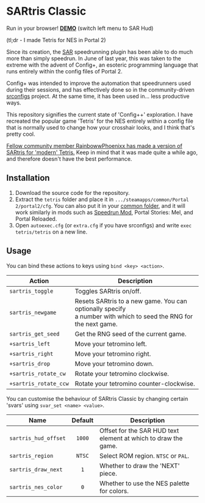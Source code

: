 
# SARtris Classic

Run in your browser! **[DEMO](https://thisamj.github.io/sourcerun?example=sartris%20classic)** (switch left menu to SAR Hud)

(tl;dr - I made Tetris for NES in Portal 2)

Since its creation, the [SAR](https://sar.portal2.sr) speedrunning plugin has been able to
do much more than simply speedrun. In June of last year, this was
taken to the extreme with the advent of Config+, an esoteric
programming language that runs entirely within the config
files of Portal 2.

Config+ was intended to improve the automation that
speedrunners used during their sessions, and has effectively done
so in the community-driven [srconfigs](https://s.portal2.sr/srconfigs) project. At the same time,
it has been used in... less productive ways.

This repository signifies the current state of 'Config++' exploration.
I have recreated the popular game 'Tetris' for the NES entirely within
a config file that is normally used to change how your crosshair looks,
and I think that's pretty cool.

[Fellow community member RainbowwPhoenixx has made a version of SARtris
for 'modern' Tetris.](https://github.com/RainbowwPhoenixx/SARtris)
Keep in mind that it was made quite a while ago, and therefore doesn't
have the best performance.

## Installation

1. Download the source code for the repository.
2. Extract the `tetris` folder and place it in `.../steamapps/common/Portal 2/portal2/cfg`.
   You can also put it in your [common folder](https://www.youtube.com/watch?v=FmJ1OcKc7Ag), and
   it will work similarly in mods such as [Speedrun Mod](https://github.com/p2sr/Portal2SpeedrunMod/releases),
   Portal Stories: Mel, and Portal Reloaded.
3. Open `autoexec.cfg` (or `extra.cfg` if you have srconfigs)
   and write `exec tetris/tetris` on a new line.

## Usage

You can bind these actions to keys using `bind <key> <action>`.

|        Action         | Description
| --------------------- | -----------
| `sartris_toggle`      | Toggles SARtris on/off.
| `sartris_newgame`     | Resets SARtris to a new game. You can optionally specify<br/>a number with which to seed the RNG for the next game.
| `sartris_get_seed`    | Get the RNG seed of the current game.
| `+sartris_left`       | Move your tetromino left.
| `+sartris_right`      | Move your tetromino right.
| `+sartris_drop`       | Move your tetromino down.
| `+sartris_rotate_cw`  | Rotate your tetromino clockwise.
| `+sartris_rotate_ccw` | Rotate your tetromino counter-clockwise.

You can customise the behaviour of SARtris Classic by changing
certain 'svars' using `svar_set <name> <value>`.

|         Name         | Default | Description
| -------------------- | :-----: | -----------
| `sartris_hud_offset` | `1000`  | Offset for the SAR HUD text element at which to draw the game.
| `sartris_region`     | `NTSC`  | Select ROM region. `NTSC` or `PAL`.
| `sartris_draw_next`  |   `1`   | Whether to draw the 'NEXT' piece.
| `sartris_nes_color`  |   `0`   | Whether to use the NES palette for colors.
